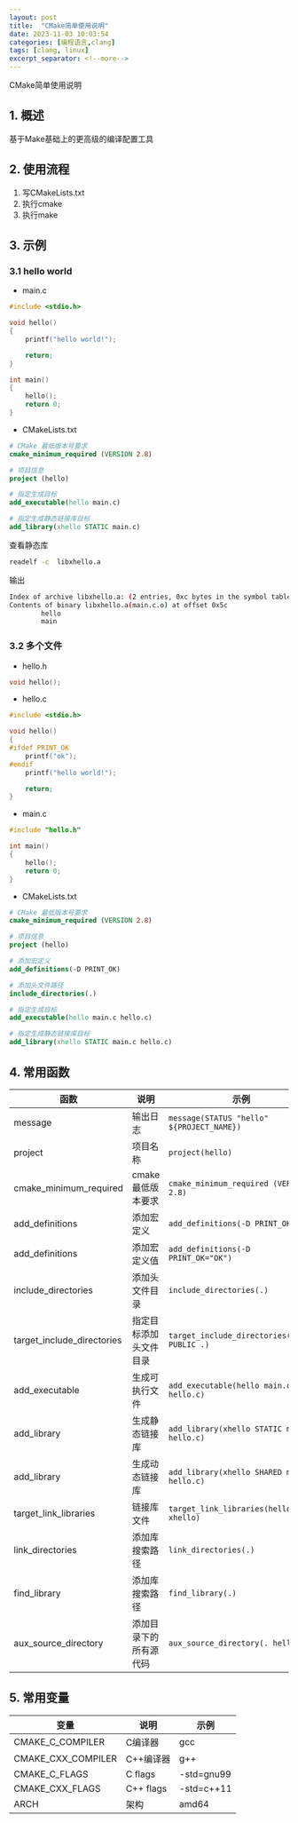 ```yaml
---
layout: post
title:  "CMake简单使用说明"
date: 2023-11-03 10:03:54
categories: [编程语言,clang]
tags: [clang, linux]
excerpt_separator: <!--more-->
---
```

CMake简单使用说明
<!--more-->

## 1. 概述

基于Make基础上的更高级的编译配置工具

## 2. 使用流程

1. 写CMakeLists.txt
2. 执行cmake
3. 执行make

## 3. 示例

### 3.1 hello world

* main.c
```c
#include <stdio.h>

void hello()
{
    printf("hello world!");

    return;
}

int main()
{
    hello();
    return 0;
}
```

* CMakeLists.txt
```cmake
# CMake 最低版本号要求
cmake_minimum_required (VERSION 2.8)

# 项目信息
project (hello)

# 指定生成目标
add_executable(hello main.c)

# 指定生成静态链接库目标
add_library(xhello STATIC main.c)
```

查看静态库
```bash
readelf -c  libxhello.a
```

输出
```bash
Index of archive libxhello.a: (2 entries, 0xc bytes in the symbol table)
Contents of binary libxhello.a(main.c.o) at offset 0x5c
        hello
        main
```

### 3.2 多个文件

* hello.h

```c
void hello();
```

* hello.c
```c
#include <stdio.h>

void hello()
{
#ifdef PRINT_OK
    printf("ok");
#endif
    printf("hello world!");

    return;
}
```

* main.c
```c
#include "hello.h"

int main()
{
    hello();
    return 0;
}
```

* CMakeLists.txt
```cmake
# CMake 最低版本号要求
cmake_minimum_required (VERSION 2.8)

# 项目信息
project (hello)

# 添加宏定义
add_definitions(-D PRINT_OK)

# 添加头文件路径
include_directories(.)

# 指定生成目标
add_executable(hello main.c hello.c)

# 指定生成静态链接库目标
add_library(xhello STATIC main.c hello.c)
```

## 4. 常用函数

|函数|说明|示例|
|---|---|---|
|message|输出日志|`message(STATUS "hello" ${PROJECT_NAME})`|
|project|项目名称|`project(hello)`|
|cmake_minimum_required|cmake最低版本要求|`cmake_minimum_required (VERSION 2.8)`|
|add_definitions|添加宏定义|`add_definitions(-D PRINT_OK)`|
|add_definitions|添加宏定义值|`add_definitions(-D PRINT_OK="OK")`|
|include_directories|添加头文件目录|`include_directories(.)`|
|target_include_directories|指定目标添加头文件目录|`target_include_directories(hello PUBLIC .)`|
|add_executable|生成可执行文件|`add_executable(hello main.c hello.c)`|
|add_library|生成静态链接库|`add_library(xhello STATIC main.c hello.c)`|
|add_library|生成动态链接库|`add_library(xhello SHARED main.c hello.c)`|
|target_link_libraries|链接库文件|`target_link_libraries(hello xhello)`|
|link_directories|添加库搜索路径|`link_directories(.)`|
|find_library|添加库搜索路径|`find_library(.)`|
|aux_source_directory|添加目录下的所有源代码|`aux_source_directory(. hello)`|

## 5. 常用变量

|变量|说明|示例|
|---|---|---|
|CMAKE_C_COMPILER|C编译器|gcc|
|CMAKE_CXX_COMPILER|C++编译器|g++|
|CMAKE_C_FLAGS|C flags|-std=gnu99|
|CMAKE_CXX_FLAGS|C++ flags|-std=c++11|
|ARCH|架构|amd64|